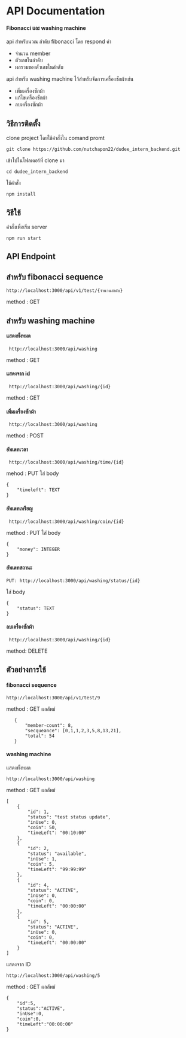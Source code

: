 # API Documentation
#### Fibonacci และ washing machine

api สำหรับนวณ ลำดับ fibonacci โดย respond ค่า

 - จำนวน member
 - ตัวเลขในลำดับ
 - ผลรวมของตัวเลขในลำดับ

api สำหรับ washing machine ไว้สำหรับจัดการเครื่องซักผ้าเช่น

 - เพิ่มเครื่องซักผ้า
 - แก้ไขเครื่องซักผ้า
 - ลบเครื่องซักผ้า
 
## วิธีการติดตั้ง
clone project โดยใช้คำสั่งใน comand promt

    git clone https://github.com/nutchapon22/dudee_intern_backend.git

เข้าไปในโฟลเดอร์ที่ clone มา

    cd dudee_intern_backend
ใช้คำสั่ง

    npm install

## วิธีใช้

คำสั่งเพื่อเริ่ม server

    npm run start
## API Endpoint

## สำหรับ fibonacci sequence 

    http://localhost:3000/api/v1/test/{จำนวนลำดับ}
method : GET

## สำหรับ washing machine

#### แสดงทั้งหมด 

     http://localhost:3000/api/washing

method : GET

#### แสดงจาก id 

     http://localhost:3000/api/washing/{id}
method : GET
#### เพิ่มเครื่องซักผ้า

     http://localhost:3000/api/washing
method : POST

#### อัพเดทเวลา

     http://localhost:3000/api/washing/time/{id}
mehod : PUT
ใส่ body

    {
	    "timeleft": TEXT
    }

####  อัพเดทเหรียญ

     http://localhost:3000/api/washing/coin/{id}
  
 method : PUT 
 ใส่ body

    {
	    "money": INTEGER
    }

#### อัพเดทสถานะ 
    PUT: http://localhost:3000/api/washing/status/{id}

ใส่ body

    {
	    "status": TEXT
    }
    
#### ลบเครื่องซักผ้า

     http://localhost:3000/api/washing/{id}
method: DELETE

## ตัวอย่างการใช้

#### fibonacci sequence

    http://localhost:3000/api/v1/test/9
method : GET
ผลลัพธ์ 

	   {
		   "member-count": 8,
		   "secqueance": [0,1,1,2,3,5,8,13,21],
		   "total": 54
	   }

#### washing machine
แสดงทั้งหมด 

    http://localhost:3000/api/washing
method : GET
ผลลัพธ์ 

    [
	    {
		    "id": 1,
		    "status": "test status update",
		    "inUse": 0,
		    "coin": 50,
		    "timeLeft": "00:10:00"
	    },
	    {
		    "id": 2,
		    "status": "available",
		    "inUse": 1,
		    "coin": 5,
		    "timeLeft": "99:99:99"
		},
	    {
		    "id": 4,
		    "status": "ACTIVE",
		    "inUse": 0,
		    "coin": 0,
		    "timeLeft": "00:00:00"
		},
		{
			"id": 5,
			"status": "ACTIVE",
			"inUse": 0,
			"coin": 0,
			"timeLeft": "00:00:00"
		}
	]
แสดงจาก ID

    http://localhost:3000/api/washing/5
method : GET
ผลลัพธ์ 

    {
	    "id":5,
	    "status":"ACTIVE",
	    "inUse":0,
	    "coin":0,
	    "timeLeft":"00:00:00"
	}
	   

	   


 